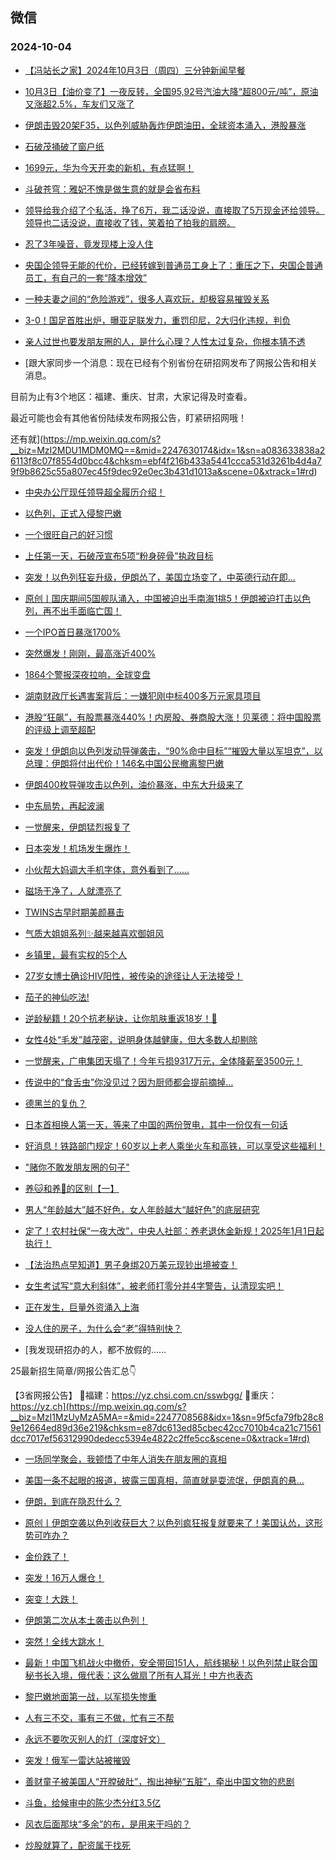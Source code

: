 ## 微信 
### 2024-10-04

+ [【冯站长之家】2024年10月3日（周四）三分钟新闻早餐](https://mp.weixin.qq.com/s?__biz=MzA5OTQyMDgyOQ==&mid=2652723878&idx=1&sn=97a68c3e3a9dbf072115c108f9f804ce&chksm=8a8c82bb638a7e29d087365c0d9cd813968901fb3e9c007e195547b98ae6322bc8ef9bcabf5a&scene=0&xtrack=1#rd)

+ [10月3日【油价变了】一夜反转，全国95,92号汽油大降“超800元/吨”，原油又涨超2.5%，车友们又涨了](https://mp.weixin.qq.com/s?__biz=MzIwODg4MDM1NQ==&mid=2247514319&idx=2&sn=3ca7c7b1bc4f88881c9d0896c1f6d68e&chksm=96f3fcd9a6ed324e19602ed9f08ded2a55bea5ef1553ec7a1953a3d48ba06f8b9334f08b6da6&scene=0&xtrack=1#rd)

+ [伊朗击毁20架F35，以色列威胁轰炸伊朗油田，全球资本涌入，港股暴涨](https://mp.weixin.qq.com/s?__biz=MjM5Njg1OTQ3Mg==&mid=2653405706&idx=1&sn=0e7c812b40e22f830c0e85b69702f867&chksm=bc88d8b543314fc7e291defa02ed7dfdad30e8b62ec57ac295e44c052a06b27cbe76cffa5215&scene=0&xtrack=1#rd)

+ [石破茂捅破了窗户纸](https://mp.weixin.qq.com/s?__biz=MjM5Njc3NDQ0Mg==&mid=2667132085&idx=1&sn=c7d6d85e1281f62fe99326f327ad6a91&chksm=bc2eabeb057f2d4fb2791dd9dad63824cc88a5008e0d752b43ed33d01e80a42c75a9d2a64825&scene=0&xtrack=1#rd)

+ [1699元，华为今天开卖的新机，有点猛啊！](https://mp.weixin.qq.com/s?__biz=MzIwMzIwOTgwOA==&mid=2247515845&idx=1&sn=acdad866ebdcbefc9448eb0036eea82e&chksm=976fbd4b5efd85f6ccea0cc575edca8b106d3440d24068aee999c66e95a0000889d65ba902ea&scene=0&xtrack=1#rd)

+ [斗破苍穹：雅妃不愧是做生意的就是会省布料](https://mp.weixin.qq.com/s?__biz=MzI5Mjc5MzM4Mw==&mid=2247522770&idx=2&sn=fbf6e9de4d8bd7acff963422d90a547e&chksm=ed98267c187639f115ca9295147158db836aebc51b37eb4b722bf3fcbc8882561f825f2abad8&scene=0&xtrack=1#rd)

+ [领导给我介绍了个私活，挣了6万，我二话没说，直接取了5万现金还给领导。领导也二话没说，直接收了钱，笑着拍了拍我的肩膀。](http://mp.weixin.qq.com/s?__biz=MzA3ODkwNDEyNw==&mid=2448174276&idx=1&sn=51fdcce6750c70a858103a156deb6530&chksm=8a2902ff27eac6179b0f5a8a50b9cf7d275420a7734359f0789713bbab46fc93c4541eb96739&scene=126&sessionid=0#rd)

+ [忍了3年噪音，竟发现楼上没人住](https://mp.weixin.qq.com/s?__biz=MzA4MTQ2NDg1NQ==&mid=2652821459&idx=1&sn=63d431c44bdf20492dd27a379ea93475&chksm=854c8d56b6cf9ef8cbc418fbabde13d6582204be2cfbf8572efb52fa67c479fc2bc128335771&scene=0&xtrack=1#rd)

+ [央国企领导无能的代价，已经转嫁到普通员工身上了：重压之下，央国企普通员工，有自己的一套“降本增效”](https://mp.weixin.qq.com/s?__biz=MzIzOTY4NDM0Ng==&mid=2247484911&idx=1&sn=f8a9321e1e508d2cb05d4c805e077c8f&chksm=e89c05c5e34f560e888d47e4dcfb4c816a6de562f7a6213cae961008131e88eaa3708391aa9f&scene=0&xtrack=1#rd)

+ [一种夫妻之间的“危险游戏”，很多人喜欢玩，却极容易摧毁关系](https://mp.weixin.qq.com/s?__biz=MzA5NTk1MDMxMg==&mid=2653018694&idx=1&sn=b237257912fd6dc82f7fe0a839a91ad5&chksm=8a7615bd9ff5de6090fd51837c7cd9de6afd0884cde26a9396b7863372912e7b510240940bcb&scene=0&xtrack=1#rd)

+ [3-0！国足首胜出炉，曝亚足联发力，重罚印尼，2大归化违规，判负](https://mp.weixin.qq.com/s?__biz=MzkyNzI4NzA0OA==&mid=2247490544&idx=1&sn=099957bd4fc582b95bacfb0153b47467&chksm=c32e902e20d026814fd8318d15e68ee379c5a7fa21721483fcc0d1d5d1b9dddf674ae32ea7bb&scene=0&xtrack=1#rd)

+ [亲人过世也要发朋友圈的人，是什么心理？人性太过复杂，你根本猜不透](https://mp.weixin.qq.com/s?__biz=MzI0NDY1Mzg0Ng==&mid=2247585412&idx=1&sn=b9d35c349fc8eff922217660662036ae&chksm=e88fb00cc849115a8e5bc5fd1e56bd4ae1e0b620941103848b67ac9a16d1aa52ffe05c4420b0&scene=0&xtrack=1#rd)

+ [跟大家同步一个消息：现在已经有个别省份在研招网发布了网报公告和相关消息。

目前为止有3个地区：福建、重庆、甘肃，大家记得及时查看。

最近可能也会有其他省份陆续发布网报公告，盯紧研招网哦！

还有就](https://mp.weixin.qq.com/s?__biz=MzI2MDU1MDM0MQ==&mid=2247630174&idx=1&sn=a083633838a26113f8c07f8554d0bcc4&chksm=ebf4f216b433a5441ccca531d3261b4d4a79f9b8625c55a807ec45f9dec92e0ec3b431d1013a&scene=0&xtrack=1#rd)

+ [中央办公厅现任领导超全履历介绍！](https://mp.weixin.qq.com/s?__biz=MzI2NjU2MzI0Ng==&mid=2247505718&idx=1&sn=af89ebe88beccfe41935981bbafb9d67&chksm=ebb9dd1ecbb75e8ae34c4c31eb56671aa239d8e782bc9561d3540d192b2026899c7ac4d748eb&scene=0&xtrack=1#rd)

+ [以色列，正式入侵黎巴嫩](https://mp.weixin.qq.com/s?__biz=MzkyNzIwODI3OA==&mid=2247666233&idx=1&sn=1863293714d31d3ffc5b102fc9384a6d&chksm=c3233c3efb68e6e6c0407aff1f5046b2574b9efe0f056aaee7564e1aa8489439fdc5adbf0908&scene=0&xtrack=1#rd)

+ [一个很旺自己的好习惯](https://mp.weixin.qq.com/s?__biz=MjM5OTI4MzQxNA==&mid=2651972063&idx=1&sn=3943fa92ebc615dfdb9c2a5bbe893879&chksm=bde3e6394a1a0c39dfc0517979f68d2690195597181e973667372e18ffbb5fd509b95cdcefc9&scene=0&xtrack=1#rd)

+ [上任第一天，石破茂宣布5项“粉身碎骨”执政目标](https://mp.weixin.qq.com/s?__biz=MzIyNTgxMjczOA==&mid=2247647778&idx=1&sn=a88a224d76ecf40a09e19bff20c061bb&chksm=e96e9162e074d1745bfabc7f4f64552ae39251b953f4035355e7ec0a709510c481e361b4b032&scene=0&xtrack=1#rd)

+ [突发！以色列狂妄升级，伊朗怂了，美国立场变了，中英德行动在即...](https://mp.weixin.qq.com/s?__biz=MzUxNjUxMTg3OA==&mid=2247647544&idx=2&sn=207762f9195d3527021d72ca1716c60f&chksm=f8589e74c9601fe408277324ca27d38d7c5ff874703ce7a05ac58ba84283eabbc21eeb986ea3&scene=0&xtrack=1#rd)

+ [原创丨国庆期间5国舰队涌入，中国被迫出手南海1挑5！伊朗被迫打击以色列，再不出手面临亡国！](https://mp.weixin.qq.com/s?__biz=MzUxNjUxMTg3OA==&mid=2247647544&idx=1&sn=172db110fb6e5e739a667f1999d68166&chksm=f81a428405a656fab82d60323d4772f4704c84ec90eff8e89dd817716817cd0f50fed8a22bd7&scene=0&xtrack=1#rd)

+ [一个IPO首日暴涨1700%](https://mp.weixin.qq.com/s?__biz=MzI5ODk1NjY1MA==&mid=2247662332&idx=1&sn=fecbcb7c8f82350bde84da3c6b5c34b8&chksm=ed6a0840f41afc1365b0eff64aa6046401c382075a4083ef3262cb7f4a5514c62d41f129e52b&scene=0&xtrack=1#rd)

+ [突然爆发！刚刚，最高涨近400%](https://mp.weixin.qq.com/s?__biz=MjI3Njc0NTk4MQ==&mid=2650412879&idx=1&sn=2410d74fa6ecfe20900a93c1caf28b8b&chksm=b6dee4a2b4077b59c4acb5a7fc76b7be2dcff0b3416444f0ff451ba542bf0bfbe278722d1f63&scene=0&xtrack=1#rd)

+ [1864个警报深夜拉响，全球变盘](https://mp.weixin.qq.com/s?__biz=MzUxNzE3NzI0NA==&mid=2247503926&idx=1&sn=05d4e0883ccd180e283a00c841ff76b4&chksm=f805bdb0d983e878e8baf5e7a373c2fec3bc16fb731e8f074462c45c6234dab52316d82e8e82&scene=0&xtrack=1#rd)

+ [湖南财政厅长遇害案背后：一嫌犯刚中标400多万元家具项目](https://mp.weixin.qq.com/s?__biz=MjY2NzgwMjU0MA==&mid=2650282228&idx=1&sn=56e7786a5dba02ea4c1e953d074edbec&chksm=ae987ed4f3987a753b85699de6424d4d6f19e76023bc2b6fe48b6d18cb74d46c50a327914aa2&scene=0&xtrack=1#rd)

+ [港股“狂飙”，有股票暴涨440%！内房股、券商股大涨！贝莱德：将中国股票的评级上调至超配](https://mp.weixin.qq.com/s?__biz=Mzg3NTA5MjkyNQ==&mid=2248369327&idx=1&sn=97a5ef72a6c21259913005793275e53f&chksm=ccde69aee9cbbb86eabc77e594fe2506c609e28383c556f813b19d822ff335e3316c3f52e668&scene=0&xtrack=1#rd)

+ [突发！伊朗向以色列发动导弹袭击，“90%命中目标”“摧毁大量以军坦克”，以总理：伊朗将付出代价！146名中国公民撤离黎巴嫩](https://mp.weixin.qq.com/s?__biz=Mzg3NTA5MjkyNQ==&mid=2248369248&idx=1&sn=8da84e9ce44526646ccaa9497a0f890b&chksm=cca70216f8b5c5b844deec77391c25f0a7251be20268fe02343828a3f5ef8916f95aff326b26&scene=0&xtrack=1#rd)

+ [伊朗400枚导弹攻击以色列，油价暴涨，中东大升级来了](https://mp.weixin.qq.com/s?__biz=MjM5Njg1OTQ3Mg==&mid=2653405697&idx=1&sn=c2caa2e007aa8eca5b29a28b49b6385e&chksm=bcbe7e48bd1eba757445c8211011a442d0d1aa27e14af022ae82c7ec3ac9b341dc3dd6d51b41&scene=0&xtrack=1#rd)

+ [中东局势，再起波澜](https://mp.weixin.qq.com/s?__biz=MzkxMTMxNjY2MA==&mid=2247533354&idx=1&sn=3407770575cdca592e03898fa28dd813&chksm=c003eb30811067d717748819ed9d9ef4a20252cf3ab9095cdcda6ec18f476760e48eb2703dcd&scene=0&xtrack=1#rd)

+ [一觉醒来，伊朗猛烈报复了](https://mp.weixin.qq.com/s?__biz=MzA5OTk4NDYwMw==&mid=2651562615&idx=1&sn=b32b5dbbfe24f902d018d5064cbcbb35&chksm=8ac4c359547ef7d896103813fb1d985602a0f959df59dfc886f0f953177748503882ff5130a7&scene=0&xtrack=1#rd)

+ [日本突发！机场发生爆炸！](https://mp.weixin.qq.com/s?__biz=MTIzNDg3NzY2MA==&mid=2653634086&idx=1&sn=5d80a047773d1e76beca66f992b29ff8&chksm=7b3e64de19571253f306579bb3f60a59afd7949ed9c22436ee6afcc8433250956820f44f0785&scene=0&xtrack=1#rd)

+ [小伙帮大妈调大手机字体，意外看到了……](https://mp.weixin.qq.com/s?__biz=MjM5Nzk5ODU3Mw==&mid=2661201624&idx=1&sn=0f3a586baf35f63df0534349ca561c0c&chksm=bc0778167de6b258946ca2f81a51f45fba9581157c3512d42da703cf4e479c7d2a85b092462d&scene=0&xtrack=1#rd)

+ [磁场干净了，人就漂亮了](https://mp.weixin.qq.com/s?__biz=MjM5MDc0NTY2OA==&mid=2651828503&idx=2&sn=c02f3498c2886acad1ede9047f2c462a&chksm=bca150539ff68ba233032c3e8e832e6806795f0f46581adba8e4e55592da9eaf13891c172947&scene=0&xtrack=1#rd)

+ [TWINS古早时期美颜暴击](http://mp.weixin.qq.com/s?__biz=MzI1MjQ1OTMyNQ==&mid=2247603650&idx=1&sn=0a54a83bef8ca595d7ab41bc6b78eb91&chksm=e9e07590de97fc86a49af5ef9cfb24de41b7dc2ac2fac1ed10627fc838bbfb375e3bc8c12ed6&scene=126&sessionid=0#rd)

+ [气质大姐姐系列✨越来越喜欢御姐风](http://mp.weixin.qq.com/s?__biz=MzkwNzc0OTc2NQ==&mid=2247488022&idx=1&sn=5822d410ec7b857b5014a849db95e60c&chksm=c0d522fcf7a2abea0c1e9b7096e3142fea9b580822facb36161c9d688e0deb33c84616e67306&scene=126&sessionid=0#rd)

+ [乡镇里，最有实权的5个人](https://mp.weixin.qq.com/s?__biz=MzkzMDYxMjY4NA==&mid=2247485997&idx=1&sn=fb4825e0c9442145e555d86818e4c792&chksm=c35c8c2e9dc2ca6722289e8a9fa99d72bbef7b0ef48e24a3597bc0b6fa25db52e80237954fb9&scene=0&xtrack=1#rd)

+ [27岁女博士确诊HIV阳性，被传染的途径让人无法接受！](https://mp.weixin.qq.com/s?__biz=MzkyNDY1NzAwNQ==&mid=2248723384&idx=1&sn=14e1943cad88e2535eccfd4fee37231c&chksm=c3c3b5273cf58ebcc339db13b7dbeab05dd78938a4794df22e8f08b5307a57799a0a87ec67e6&scene=0&xtrack=1#rd)

+ [茄子的神仙吃法!](http://mp.weixin.qq.com/s?__biz=MzkzMzc3NjEzMw==&mid=2247485273&idx=1&sn=b150af7fb46453abaf795f4c5ad937e8&chksm=c2461933f53190252dff3bc1ab4725a5e64967ef4985bdf66c690ab5b0adcc0daceb12ac52d4&scene=126&sessionid=0#rd)

+ [逆龄秘籍！20个抗老秘诀，让你肌肤重返18岁！🌟](http://mp.weixin.qq.com/s?__biz=MzkxNDc2Mjc4Ng==&mid=2247485050&idx=1&sn=69e7f53dc2a96ec80632c889544c3a48&chksm=c1683b37f61fb221df75266a647eaeba1e860a021b554c348334546511ec4af2fe895d0f9ae8&scene=126&sessionid=0#rd)

+ [女性4处“毛发”越茂密，说明身体越健康，但大多数人却剔除](http://mp.weixin.qq.com/s?__biz=Mzk0MDIyNTk2NQ==&mid=2247483913&idx=1&sn=013de57586b432e3e9c3d41e12a2486c&chksm=c2e5a6cbf5922fddcdc73483f81486912cccb2b1e73fb31099b7bf3a346c46107ba0f24cbeab&scene=126&sessionid=0#rd)

+ [一觉醒来，广电集团天塌了！今年亏损9317万元，全体降薪至3500元！](http://mp.weixin.qq.com/s?__biz=MzkyMzY2NDY1Mw==&mid=2247485959&idx=1&sn=109838f64ada97241763c3cd709168da&chksm=c01a3ac3b1e693baa0e8df37039c84584bf209a02952f638e195c0090399434f62659d536399&scene=126&sessionid=0#rd)

+ [传说中的“食舌虫”你没见过？因为厨师都会提前摘掉…](https://mp.weixin.qq.com/s?__biz=Mzk0MDY3NzMzMQ==&mid=2247626752&idx=1&sn=fdf469f7ef7f83520bbf8835dc83c166&chksm=c30f58780295dd850658dfbb24fd7128f7dd2bf906ada4106651a37693d05825b782d317fea9&scene=0&xtrack=1#rd)

+ [德黑兰的复仇？](https://mp.weixin.qq.com/s?__biz=MzkwNzQ5MjgwOQ==&mid=2247505194&idx=1&sn=f18f270062862e6beabe4443100dc3ce&chksm=c1915ba231ea6043a5c6c5fdcfd65e9923c9dbb32bded81b6c925b37e0673a2345ff499cba82&scene=0&xtrack=1#rd)

+ [日本首相换人第一天，等来了中国的两份贺电，其中一份仅有一句话](https://mp.weixin.qq.com/s?__biz=Mzg4MTk3MDMzMA==&mid=2247498804&idx=1&sn=21982b124fd6c5e6ab2ad088468bb070&chksm=ceb104003a0c4d710bc08dbc49836c702daffa422658bc868d14007f7f9748e9ab7041483838&scene=0&xtrack=1#rd)

+ [好消息！铁路部门规定！60岁以上老人乘坐火车和高铁，可以享受这些福利！](http://mp.weixin.qq.com/s?__biz=MzkwNDU5MzkzNA==&mid=2247485799&idx=2&sn=3a28061f78fe1b2a13fd2b8561741ed4&chksm=c14668603fab7a9ca429529f96927f7aa2ec8be55576fcd7b9af69302be3894825bc3c4b4129&scene=126&sessionid=0#rd)

+ ["赌你不敢发朋友圈的句子"](https://mp.weixin.qq.com/s?__biz=MzkyNjY4NTkwOQ==&mid=2247489291&idx=1&sn=d7d99e7166a26594415364d3a89a403c&chksm=c35945ae2a1f58be8203516570684945e0416bb860640c604b2f62f7f0134e9120c218d9e4d3&scene=0&xtrack=1#rd)

+ [养🐱和养🐶的区别【一】](http://mp.weixin.qq.com/s?__biz=Mzg5NjgxMzUyMg==&mid=2247483995&idx=1&sn=db17af45a3741cf9fbba8d5638ae5278&chksm=c07a12e6f70d9bf06103ab6dd27e97e485d59fed7ff244bf3ad68981c0011b9a141b3da59c8a&scene=126&sessionid=0#rd)

+ [男人“年龄越大”越不好色，女人年龄越大“越好色”的底层研究](https://mp.weixin.qq.com/s?__biz=MzA5MzgyNDMyNw==&mid=2648676901&idx=1&sn=e7a3ca8af662f3108bfd50ef37530750&chksm=89b962faf845bd1353312cbb5edd788753651edc360594a6489872c7d1f661c009988e2060f2&scene=0&xtrack=1#rd)

+ [定了！农村社保“一夜大改”，中央人社部：养老退休金新规！2025年1月1日起执行！](https://mp.weixin.qq.com/s?__biz=MzI0MDgzODE1Mg==&mid=2247513157&idx=1&sn=27ac28070a1ff0c490db542479ca7189&chksm=e88b0fb8d4f4ecd6544bc66570c0b969e56efa3daa7c5aa57ec1376c2986f447100c6bdf04aa&scene=0&xtrack=1#rd)

+ [【法治热点早知道】男子身绑20万美元现钞出境被查！](https://mp.weixin.qq.com/s?__biz=MzAwNTMwNzA0OA==&mid=2652520557&idx=1&sn=043540d904b7851aa3c00712f50d72af&chksm=81c57ec3472fd3637e8d921093aec50cb97d5072d27f6ddf8c231c8a72a81168361f8889dd85&scene=0&xtrack=1#rd)

+ [女生考试写“意大利斜体”，被老师打零分并4字警告，认清现实吧！](https://mp.weixin.qq.com/s?__biz=Mzg5OTA5NjYwOA==&mid=2247527179&idx=1&sn=c675932ec4a795b2f2609824b979425c&chksm=c1bcf753d75815dd5e8a5f3fa347a69d30941d70ccce42b1ac168f1a049d781873da5fd97f86&scene=0&xtrack=1#rd)

+ [正在发生，巨量外资涌入上海](https://mp.weixin.qq.com/s?__biz=MzIxODgyOTA5NA==&mid=2247777428&idx=1&sn=28117eaea42fb634c1dd1d725b4c0860&chksm=966c8a69048df056647e50603b72d40874d892d5daa4d95f89a47b7039716fe03514a9f7a7dd&scene=0&xtrack=1#rd)

+ [没人住的房子，为什么会“老”得特别快？](https://mp.weixin.qq.com/s?__biz=MzA5NTk1MDMxMg==&mid=2653018939&idx=1&sn=8c9de1b4b8882a4a99a10245a3646ee2&chksm=8a7d94ab1446dbaa522d02f74bd75a6ff79fa755f9915c407f1eaf5190e1ce002c37311e06d1&scene=0&xtrack=1#rd)

+ [我发现研招办的人，都不放假的……




25最新招生简章/网报公告汇总👇

【3省网报公告】
📍福建：https://yz.chsi.com.cn/sswbgg/
📍重庆：https://yz.ch](https://mp.weixin.qq.com/s?__biz=MzI1MzUyMzA5MA==&mid=2247708568&idx=1&sn=9f5cfa79fb28c89e12664ed89d36e219&chksm=e87dc613ed85cbec42cc7010b4ca21c71561dcc7017ef56312990dedecc5394e4822c2ffe5cc&scene=0&xtrack=1#rd)

+ [一场同学聚会，我顿悟了中年人消失在朋友圈的真相](https://mp.weixin.qq.com/s?__biz=MjM5MDMyMzg2MA==&mid=2656142104&idx=1&sn=0d13490c070aec991e3f26a91284655b&chksm=bce28872d15241515484de16d9bfe9a0c5e477c60c2fee72c50e3cc67feb59effe8479d9cd1a&scene=0&xtrack=1#rd)

+ [美国一条不起眼的报道，披露三国真相，简直就是耍流氓，伊朗真的悬…](https://mp.weixin.qq.com/s?__biz=MzUxNjUxMTg3OA==&mid=2247647620&idx=2&sn=22575aee8aac52d29f4a6c5a92ddfd7a&chksm=f84de590bd53eb3feed7374e655458d5433e349aac710bac5fdb1dc408ab3e2780fc873baab0&scene=0&xtrack=1#rd)

+ [伊朗，到底在隐忍什么？](https://mp.weixin.qq.com/s?__biz=MzIwMzAwMzQxNw==&mid=2756736974&idx=1&sn=00c1b32765a3a28a6672e3663f402760&chksm=b6359e583df32ac2602b6025ceee08eb35aef61633ec90810f3c607c7c05f7912bd99a6dd549&scene=0&xtrack=1#rd)

+ [原创丨伊朗空袭以色列收获巨大？以色列疯狂报复就要来了！美国认怂，这形势可咋办？](https://mp.weixin.qq.com/s?__biz=MzUxNjUxMTg3OA==&mid=2247647620&idx=1&sn=a06ceceab96273c523c43ddf8ea4cfa8&chksm=f8fcc028b87d48359c1b5b156ea81a18f8ef990a920f42ae4c72507728394383771d52a6c7fd&scene=0&xtrack=1#rd)

+ [金价跌了！](https://mp.weixin.qq.com/s?__biz=MjM5NzQ5MTkyMA==&mid=2657997769&idx=2&sn=8f634bc41de467f554b40b4d6c52642d&chksm=bc5b73d5d16ad990f2aca29a0eeb1c8ba933a0563a395d18110e6a8043babb56e84ef2a08a2b&scene=0&xtrack=1#rd)

+ [突发！16万人爆仓！](https://mp.weixin.qq.com/s?__biz=MjI3Njc0NTk4MQ==&mid=2650413134&idx=1&sn=858c216cd6c5b4c12a1ef76a6c20b14f&chksm=b61de3f96e507241970d7d6b8c6906c9ad7ac5bbeb23617a56ada6b9b63e93a7211fd2e2367c&scene=0&xtrack=1#rd)

+ [突变！大跌！](https://mp.weixin.qq.com/s?__biz=MjM5MTM3NTMwNA==&mid=2661509440&idx=1&sn=6d6178d2bef86ec27cdbac00655ceb0a&chksm=bc461bac95ee76dea7fc8986e48b49c557ab375ca2e335c01e015ade3c411d47d7b1d155b0c9&scene=0&xtrack=1#rd)

+ [伊朗第二次从本土袭击以色列！](https://mp.weixin.qq.com/s?__biz=MjM5MTM3NTMwNA==&mid=2661509477&idx=1&sn=e6d5827a52424de64214a7e1ca811c93&chksm=bc290aab4df42522e35e5d78a7716de99ab09a8436cc0d4af88444874b17f043e92f05710935&scene=0&xtrack=1#rd)

+ [突然！全线大跳水！](https://mp.weixin.qq.com/s?__biz=MjI3Njc0NTk4MQ==&mid=2650413162&idx=1&sn=7bc83dc7d3264213d0d2da182004ef82&chksm=b63134a528e8bcfd0216fe8eee7025897dcb85588a2aca33661c34bb6980ddbc9a5a0379c2cf&scene=0&xtrack=1#rd)

+ [最新！中国飞机战火中撤侨，安全带回151人，航线揭秘！以色列禁止联合国秘书长入境，俄代表：这么做扇了所有人耳光！中方也表态](https://mp.weixin.qq.com/s?__biz=Mzg3NTA5MjkyNQ==&mid=2248369550&idx=1&sn=49d200d8c07587182f67ebc3117e6655&chksm=cccb96d1d250dc6c683367feba10ee6a89264f4cba8aed68d2932bf18eb1b9f92907d9417acd&scene=0&xtrack=1#rd)

+ [黎巴嫩地面第一战，以军损失惨重](https://mp.weixin.qq.com/s?__biz=MzA5OTk4NDYwMw==&mid=2651562896&idx=1&sn=f9dda907b7b531522f8438f73dc96960&chksm=8a7d4981362103460f5b1da87a05e6e0e9b6c4f02a41afde73c001b8483624782b1d2c53f17a&scene=0&xtrack=1#rd)

+ [人有三不交，事有三不做，忙有三不帮](https://mp.weixin.qq.com/s?__biz=MjM5MDc0NTY2OA==&mid=2651828517&idx=2&sn=aa886c03b3fae582afa64bcd3cd14364&chksm=bc82469b99a4f4e640bd9353104e6d3c6724fa42482b3944400923bcf40d39d82a082f460b2d&scene=0&xtrack=1#rd)

+ [永远不要吹灭别人的灯（深度好文）](https://mp.weixin.qq.com/s?__biz=MjM5MDc0NTY2OA==&mid=2651828517&idx=1&sn=530bf55a45e3b086d0e1e26372d7fd48&chksm=bc79a4c6ffadf531d5edecfff1242b1e9d8c71edcc5fc5a6b492d068dc0d2fa7df81c14ef06a&scene=0&xtrack=1#rd)

+ [突发！俄军一雷达站被摧毁](https://mp.weixin.qq.com/s?__biz=MjM5MzA0MTg2MA==&mid=2654504842&idx=2&sn=7c35dd7fc4efec7386d6e02dd07995f5&chksm=bcd2b461c49950a476834157655d4a25a4f336ead62044bfc6ecf110650e47338cd8561467af&scene=0&xtrack=1#rd)

+ [善财童子被美国人“开膛破肚”，掏出神秘“五脏”，牵出中国文物的悲剧](https://mp.weixin.qq.com/s?__biz=MzkxMDQwMzg1OQ==&mid=2247493935&idx=1&sn=7d186016fb8b3fc3987df551d299b676&chksm=c0c092990cd125beaff8098053e1b6094e27d405548d2fa393de7118884e25f7148b4e2ae9de&scene=0&xtrack=1#rd)

+ [斗鱼，给候审中的陈少杰分红3.5亿](http://mp.weixin.qq.com/s?__biz=MzI2NDk5NzA0Mw==&mid=2248700447&idx=2&sn=e07f6d6ca364d0da2caeb7d5a1e2cfb6&chksm=e8c01f0e243ec49c0666a1514937db77af6d533230fdada7b46620ca6695b22eee3a5dd27f3e&scene=126&sessionid=0#rd)

+ [风衣后面那块“多余”的布，是用来干吗的？](https://mp.weixin.qq.com/s?__biz=MTg1MjI3MzY2MQ==&mid=2652276179&idx=1&sn=e86d65132833baf5932b1063c0ed2100&chksm=5c509591afee8b75fd5a47164a690b39ce660b24870c1d39cbc41bec8bb2577b4a77264b96b7&scene=0&xtrack=1#rd)

+ [炒股就算了，配资属于找死](https://mp.weixin.qq.com/s?__biz=MzkxMzY0MzMyNA==&mid=2247531845&idx=1&sn=ff140e085588784ad51ab82b2b9466a6&chksm=c03c2c37805014fdf0d450166827acb5aedecb2550e74fbdc98b57e9642d1f3e918415b6d6ba&scene=0&xtrack=1#rd)

